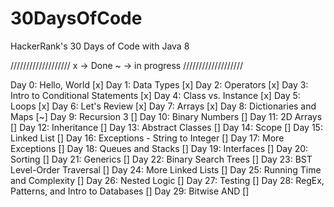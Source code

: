 # 30DaysOfCode
HackerRank's 30 Days of Code with Java 8

///////////////////
x -> Done
~ -> in progress
///////////////////

Day 0: Hello, World [x] 
Day 1: Data Types [x] 
Day 2: Operators [x] 
Day 3: Intro to Conditional Statements [x] 
Day 4: Class vs. Instance [x] 
Day 5: Loops [x] 
Day 6: Let's Review [x] 
Day 7: Arrays [x] 
Day 8: Dictionaries and Maps [~] 
Day 9: Recursion 3 [] 
Day 10: Binary Numbers [] 
Day 11: 2D Arrays [] 
Day 12: Inheritance [] 
Day 13: Abstract Classes [] 
Day 14: Scope [] 
Day 15: Linked List [] 
Day 16: Exceptions - String to Integer [] 
Day 17: More Exceptions [] 
Day 18: Queues and Stacks [] 
Day 19: Interfaces [] 
Day 20: Sorting [] 
Day 21: Generics [] 
Day 22: Binary Search Trees [] 
Day 23: BST Level-Order Traversal [] 
Day 24: More Linked Lists [] 
Day 25: Running Time and Complexity [] 
Day 26: Nested Logic [] 
Day 27: Testing [] 
Day 28: RegEx, Patterns, and Intro to Databases [] 
Day 29: Bitwise AND [] 

